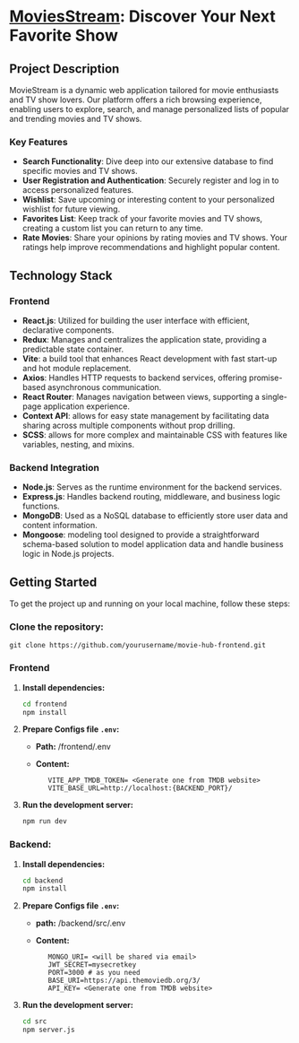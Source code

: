 # [MoviesStream](https://66b29dcc38ed5a00970482ce--alagoozmoviess.netlify.app/): Discover Your Next Favorite Show

## Project Description

MovieStream is a dynamic web application tailored for movie enthusiasts and TV show lovers. Our platform offers a rich browsing experience, enabling users to explore, search, and manage personalized lists of popular and trending movies and TV shows.


### Key Features

- **Search Functionality**: Dive deep into our extensive database to find specific movies and TV shows.
- **User Registration and Authentication**: Securely register and log in to access personalized features.
- **Wishlist**: Save upcoming or interesting content to your personalized wishlist for future viewing.
- **Favorites List**: Keep track of your favorite movies and TV shows, creating a custom list you can return to any time.
- **Rate Movies**: Share your opinions by rating movies and TV shows. Your ratings help improve recommendations and highlight popular content.

## Technology Stack

### Frontend

- **React.js**: Utilized for building the user interface with efficient, declarative components.
- **Redux**: Manages and centralizes the application state, providing a predictable state container.
- **Vite**: a build tool that enhances React development with fast start-up and hot module replacement.
- **Axios**: Handles HTTP requests to backend services, offering promise-based asynchronous communication.
- **React Router**: Manages navigation between views, supporting a single-page application experience.
- **Context API**: allows for easy state management by facilitating data sharing across multiple components without prop drilling.
- **SCSS**: allows for more complex and maintainable CSS with features like variables, nesting, and mixins.

### Backend Integration

- **Node.js**: Serves as the runtime environment for the backend services.
- **Express.js**: Handles backend routing, middleware, and business logic functions.
- **MongoDB**: Used as a NoSQL database to efficiently store user data and content information.
- **Mongoose**: modeling tool designed to provide a straightforward schema-based solution to model application data and handle business logic in Node.js projects.


## Getting Started
To get the project up and running on your local machine, follow these steps:

 ### Clone the repository:

   `` git clone https://github.com/yourusername/movie-hub-frontend.git ``

### Frontend

1. **Install dependencies:**
   ```bash
   cd frontend
   npm install

2. **Prepare Configs file `.env`:**
   - **Path:** /frontend/.env
   - **Content:**
   
            VITE_APP_TMDB_TOKEN= <Generate one from TMDB website>           
            VITE_BASE_URL=http://localhost:{BACKEND_PORT}/

3. **Run the development server:**
   ```bash
   npm run dev

   
### Backend:

1. **Install dependencies:**
   ```bash
   cd backend
   npm install

2. **Prepare Configs file `.env`:**
   - **path:** /backend/src/.env
   - **Content:**
   
            MONGO_URI= <will be shared via email>
            JWT_SECRET=mysecretkey
            PORT=3000 # as you need
            BASE_URI=https://api.themoviedb.org/3/
            API_KEY= <Generate one from TMDB website>
     
3. **Run the development server:**
   ```bash
   cd src
   npm server.js
   
